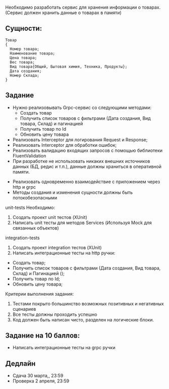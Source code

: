 Необходимо разработать сервис для хранения информации о товарах.
(Сервис должен хранить данные о товарах в памяти)

## Сущности:

```
Товар
{
  Номер товара;
  Наименование товара;
  Цена товара;
  Вес товара;
  Вид товара{Общий, Бытовая химия, Техника, Продукты};
  Дата создания;
  Номер Склада;
}
```

## Задание

* Нужно реализовывать Grpc-сервис со следующими методами:
    * Создать товар
    * Получить список товаров с фильтрами (Дата создания, Вид товара, Склад) и пагинацией
    * Получить товар по Id
    * Обновить цену товара
* Реализовать Interceptor для логирования Request и Response;
* Реализовать Interceptor для обработки ошибок;
* Реализовать валидацию входящих запросов с помощью библиотеки FluentValidation
* При разработке не использовать никаких внешних источников данных (БД, редис и т.п.), данные должны храниться в оперативной памяти.

- Реализовать одновременно взаимодействие с приложением через http и grpc
- Методы создания и изменения сущности должны быть потокобезопасными


unit-tests
Необходимо:
1. Создать проект unit тестов (XUnit)
2. Написать unit тесты для методов Services (Используя Mock для связанных объектов)


integration-tests
1. Создать проект integration тестов (XUnit)
2. Написать интеграционные тесты на http ручки:
- Создать товар;
- Получить список товаров с фильтрами (Дата создания, Вид товара, Склад) и Пагинацией ();
- Получить товар по Id;
- Обновить цену товара;


Критерии выполнения задания:
1. Тестами покрыто большинство возможных позитивных и негативных сценариев
2. Все тесты должны проходить успешно
3. Код должен быть написан чисто, разделен на логические блоки.

## Задание на 10 баллов:

- Написать интеграционные тесты на grpc ручки

## Дедлайн

* Сдача 30 марта,, 23:59
* Проверка 2 апреля, 23:59



